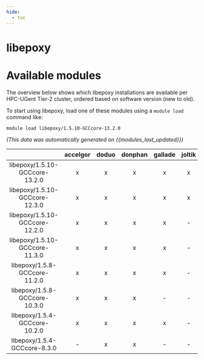 ```yaml
---
hide:
  - toc
---
```


libepoxy
========

# Available modules


The overview below shows which libepoxy installations are available per HPC-UGent Tier-2 cluster, ordered based on software version (new to old).

To start using libepoxy, load one of these modules using a `module load` command like:

```shell
module load libepoxy/1.5.10-GCCcore-13.2.0
```

*(This data was automatically generated on {{modules_last_updated}})*  

| |accelgor|doduo|donphan|gallade|joltik|shinx|skitty|
| :---: | :---: | :---: | :---: | :---: | :---: | :---: | :---: |
|libepoxy/1.5.10-GCCcore-13.2.0|x|x|x|x|x|x|x|
|libepoxy/1.5.10-GCCcore-12.3.0|x|x|x|x|x|x|x|
|libepoxy/1.5.10-GCCcore-12.2.0|x|x|x|x|-|-|-|
|libepoxy/1.5.10-GCCcore-11.3.0|x|x|x|x|-|-|-|
|libepoxy/1.5.8-GCCcore-11.2.0|x|x|x|x|-|-|-|
|libepoxy/1.5.8-GCCcore-10.3.0|x|x|x|-|-|-|-|
|libepoxy/1.5.4-GCCcore-10.2.0|x|x|x|x|-|-|-|
|libepoxy/1.5.4-GCCcore-8.3.0|-|x|x|-|-|-|-|
